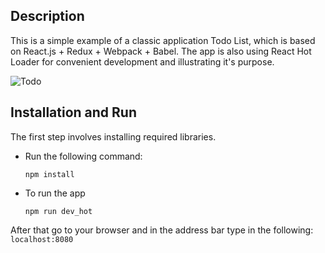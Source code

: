 ## Description

This is a simple example of a classic application Todo List, which is based on React.js + Redux + Webpack + Babel.
The app is also using React Hot Loader for convenient development and illustrating it's purpose.

![Todo](https://i.imgur.com/oT5kFXA.png)

## Installation and Run

The first step involves installing required libraries.
* Run the following command:

  ```npm install```

* To run the app

  ```npm run dev_hot```

After that go to your browser and in the address bar type in the following: ```localhost:8080```